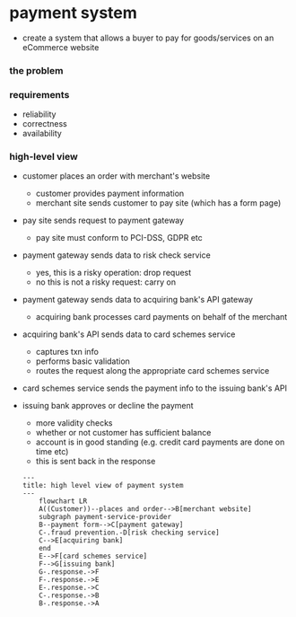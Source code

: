 # payment system
* create a system that allows a buyer to pay for goods/services on an eCommerce website
### the problem
### requirements
* reliability
* correctness
* availability
### high-level view
* customer places an order with merchant's website
    - customer provides payment information
    - merchant site sends customer to pay site (which has a form page)
* pay site sends request to payment gateway
    - pay site must conform to PCI-DSS, GDPR etc
* payment gateway sends data to risk check service
    - yes, this is a risky operation: drop request
    - no this is not a risky request: carry on
* payment gateway sends data to acquiring bank's API gateway
    - acquiring bank processes card payments on behalf of the merchant
* acquiring bank's API sends data to card schemes service
    - captures txn info
    - performs basic validation
    - routes the request along the appropriate card schemes service
* card schemes service sends the payment info to the issuing bank's API
* issuing bank approves or decline the payment
    - more validity checks
    - whether or not customer has sufficient balance
    - account is in good standing (e.g. credit card payments are done on time etc)
    - this is sent back in the response

    ```mermaid
    ---
    title: high level view of payment system
    ---
        flowchart LR
        A((Customer))--places and order-->B[merchant website]
        subgraph payment-service-provider
        B--payment form-->C[payment gateway]
        C-.fraud prevention.-D[risk checking service]
        C-->E[acquiring bank]
        end
        E-->F[card schemes service]
        F-->G[issuing bank]
        G-.response.->F
        F-.response.->E
        E-.response.->C
        C-.response.->B
        B-.response.->A

    ```
